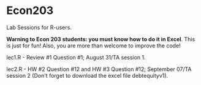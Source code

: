 # Econ203
Lab Sessions for R-users. 

**Warning to Econ 203 students: you must know how to do it in Excel**. This is just for fun! Also, you are more than welcome to improve the code!

lec1.R - Review #1 Question #1; August 31/TA session 1. 

lec2.R - HW #2 Question #12 and HW #3 Question #12; September 07/TA session 2 (Don't forget to download the excel file debtequityv1). 
